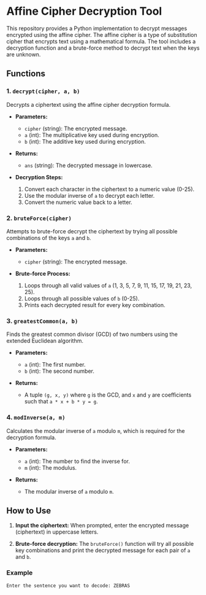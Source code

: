 # Affine Cipher Decryption Tool

This repository provides a Python implementation to decrypt messages encrypted using the affine cipher. The affine cipher is a type of substitution cipher that encrypts text using a mathematical formula. The tool includes a decryption function and a brute-force method to decrypt text when the keys are unknown.

## Functions

### 1. `decrypt(cipher, a, b)`
Decrypts a ciphertext using the affine cipher decryption formula.

- **Parameters:**
  - `cipher` (string): The encrypted message.
  - `a` (int): The multiplicative key used during encryption.
  - `b` (int): The additive key used during encryption.

- **Returns:**
  - `ans` (string): The decrypted message in lowercase.

- **Decryption Steps:**
  1. Convert each character in the ciphertext to a numeric value (0-25).
  2. Use the modular inverse of `a` to decrypt each letter.
  3. Convert the numeric value back to a letter.

### 2. `bruteForce(cipher)`
Attempts to brute-force decrypt the ciphertext by trying all possible combinations of the keys `a` and `b`.

- **Parameters:**
  - `cipher` (string): The encrypted message.

- **Brute-force Process:**
  1. Loops through all valid values of `a` (1, 3, 5, 7, 9, 11, 15, 17, 19, 21, 23, 25).
  2. Loops through all possible values of `b` (0-25).
  3. Prints each decrypted result for every key combination.

### 3. `greatestCommon(a, b)`
Finds the greatest common divisor (GCD) of two numbers using the extended Euclidean algorithm.

- **Parameters:**
  - `a` (int): The first number.
  - `b` (int): The second number.

- **Returns:**
  - A tuple `(g, x, y)` where `g` is the GCD, and `x` and `y` are coefficients such that `a * x + b * y = g`.

### 4. `modInverse(a, m)`
Calculates the modular inverse of `a` modulo `m`, which is required for the decryption formula.

- **Parameters:**
  - `a` (int): The number to find the inverse for.
  - `m` (int): The modulus.

- **Returns:**
  - The modular inverse of `a` modulo `m`.

## How to Use

1. **Input the ciphertext:**
   When prompted, enter the encrypted message (ciphertext) in uppercase letters.

2. **Brute-force decryption:**
   The `bruteForce()` function will try all possible key combinations and print the decrypted message for each pair of `a` and `b`.

### Example
```bash
Enter the sentence you want to decode: ZEBRAS
